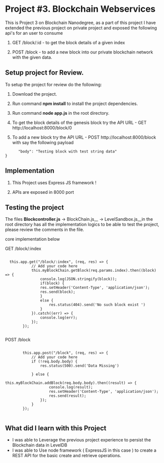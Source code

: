 # Project #3. Blockchain Webservices

This is Project 3 on Blockchain Nanodegree, as a part of this project I have extended the previous project on private project and exposed the following api's for an user to consume

1. GET /block/:id - to get the block details of a given index

2. POST /block - to add a new block into our private blockchain network with the given data.

## Setup project for Review.

To setup the project for review do the following:
1. Download the project.
2. Run command __npm install__ to install the project dependencies.
3. Run command __node app.js__ in the root directory.

4. To get the block details of the genesis block try the API URL -
GET http://localhost:8000/block/0

5. To add a new block try the API URL -
POST http://localhost:8000/block 
with say the following payload

```{
      "body": "Testing block with test string data"
}
```

## Implementation

1) This Project uses Express JS framework !

2) APIs are exposed in 8000 port



## Testing the project

The files __Blockcontroller.js__  -> BlockChain.js__ -> LevelSandbox.js__in the root directory has all the implementation logics to be able to test the project, please review the comments in the file.


core implementation below

GET /block/:index

```

  this.app.get("/block/:index", (req, res) => {
            // Add your code here
            this.myBlockChain.getBlock(req.params.index).then((block) => {
                console.log(JSON.stringify(block));
                if(block) {
                res.setHeader('Content-Type', 'application/json');
                res.send(block);
                }
                else {
                    res.status(404).send('No such block exist ')
                }
            }).catch((err) => {
                console.log(err);
            });
        });
        
```

POST /block

```

        this.app.post("/block", (req, res) => {
            // Add your code here
            if (!req.body.body) {
                res.status(500).send('Data Missing')

            } else {
                this.myBlockChain.addBlock(req.body.body).then((result) => {
                    console.log(result);
                    res.setHeader('Content-Type', 'application/json');
                    res.send(result);
                });
            }
        });
    

```


## What did I learn with this Project

* I was able to Leverage the previous project experience to persist the Blockchain data in LevelDB
* I was able to Use node framework ( ExpressJS in this case ) to create a REST API for the basic create and retrieve operations.

